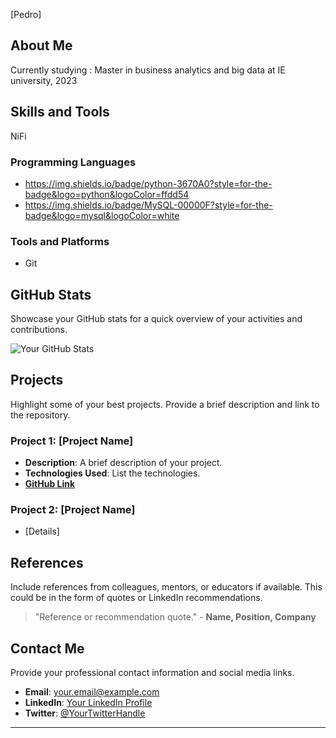 [Pedro]

## About Me
Currently studying : Master in business analytics and big data at IE university, 2023

## Skills and Tools
NiFi

### Programming Languages
- https://img.shields.io/badge/python-3670A0?style=for-the-badge&logo=python&logoColor=ffdd54
- https://img.shields.io/badge/MySQL-00000F?style=for-the-badge&logo=mysql&logoColor=white

### Tools and Platforms
- Git

## GitHub Stats
Showcase your GitHub stats for a quick overview of your activities and contributions.

![Your GitHub Stats](https://github-readme-stats.vercel.app/api?username=[YourGitHubUsername]&show_icons=true)

## Projects
Highlight some of your best projects. Provide a brief description and link to the repository.

### Project 1: [Project Name]
- **Description**: A brief description of your project.
- **Technologies Used**: List the technologies.
- **[GitHub Link](https://github.com/YourGitHubUsername/ProjectRepo)**

### Project 2: [Project Name]
- [Details]

## References
Include references from colleagues, mentors, or educators if available. This could be in the form of quotes or LinkedIn recommendations.

> "Reference or recommendation quote." - **Name, Position, Company**

## Contact Me
Provide your professional contact information and social media links.

- **Email**: [your.email@example.com](mailto:your.email@example.com)
- **LinkedIn**: [Your LinkedIn Profile](https://www.linkedin.com/in/yourusername/)
- **Twitter**: [@YourTwitterHandle](https://twitter.com/YourTwitterHandle)

---


